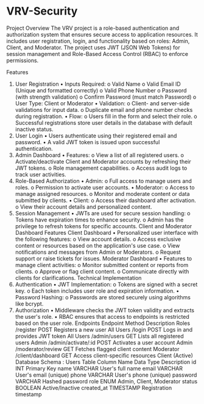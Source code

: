 # VRV-Security


Project Overview
The VRV project is a role-based authentication and authorization system that ensures secure
access to application resources. It includes user registration, login, and functionality based on
roles: Admin, Client, and Moderator. The project uses JWT (JSON Web Tokens) for
session management and Role-Based Access Control (RBAC) to enforce permissions.

Features
1. User Registration
• Inputs Required:
o Valid Name
o Valid Email ID (Unique and formatted correctly)
o Valid Phone Number
o Password (with strength validation)
o Confirm Password (must match Password)
o User Type: Client or Moderator
• Validation:
o Client- and server-side validations for input data.
o Duplicate email and phone number checks during registration.
• Flow:
o Users fill in the form and select their role.
o Successful registrations store user details in the database with default inactive
status.
2. User Login
• Users authenticate using their registered email and password.
• A valid JWT token is issued upon successful authentication.
3. Admin Dashboard
• Features:
o View a list of all registered users.
o Activate/deactivate Client and Moderator accounts by refreshing their JWT
tokens.
o Role management capabilities.
o Access audit logs to track user activities.
4. Role-Based Authorization
• Admin:
o Full access to manage users and roles.
o Permission to activate user accounts.
• Moderator:
o Access to manage assigned resources.
o Monitor and moderate content or data submitted by clients.
• Client:
o Access their dashboard after activation.
o View their account details and personalized content.
5. Session Management
• JWTs are used for secure session handling:
o Tokens have expiration times to enhance security.
o Admin has the privilege to refresh tokens for specific accounts.
Client and Moderator Dashboard Features
Client Dashboard
• Personalized user interface with the following features:
o View account details.
o Access exclusive content or resources based on the application's use case.
o View notifications and messages from Admin or Moderators.
o Request support or raise tickets for issues.
Moderator Dashboard
• Features to manage client activities:
o Monitor submitted content or reports from clients.
o Approve or flag client content.
o Communicate directly with clients for clarifications.
Technical Implementation
1. Authentication
• JWT Implementation:
o Tokens are signed with a secret key.
o Each token includes user role and expiration information.
• Password Hashing:
o Passwords are stored securely using algorithms like bcrypt.
2. Authorization
• Middleware checks the JWT token validity and extracts the user's role.
• RBAC ensures that access to endpoints is restricted based on the user role.
Endpoints
Endpoint Method Description Roles
/register POST Registers a new user All Users
/login POST Logs in and provides JWT token All Users
/admin/users GET Lists all registered users Admin
/admin/activate/:id POST Activates a user account Admin
/moderator/review GET Fetches flagged client content Moderator
/client/dashboard GET Access client-specific resources Client (Active)
Database Schema :
Users Table
Column Name Data Type Description
id INT Primary Key
name VARCHAR User's full name
email VARCHAR User's email (unique)
phone VARCHAR User's phone (unique)
password VARCHAR Hashed password
role ENUM Admin, Client, Moderator
status BOOLEAN Active/Inactive
created_at TIMESTAMP Registration timestamp

